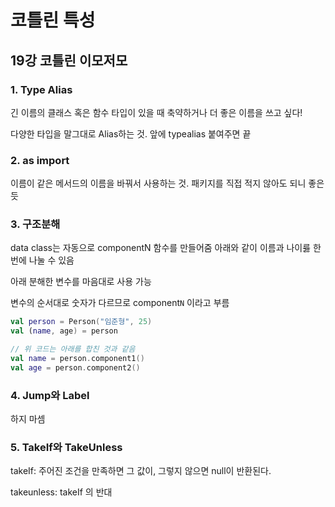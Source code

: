 # 코틀린 특성

## 19강 코틀린 이모저모

### 1. Type Alias
긴 이름의 클래스 혹은 함수 타입이 있을 때 축약하거나 더 좋은 이름을 쓰고 싶다!

다양한 타입을 말그대로 Alias하는 것. 앞에 typealias 붙여주면 끝

### 2. as import
이름이 같은 메서드의 이름을 바꿔서 사용하는 것. 패키지를 직접 적지 않아도 되니 좋은듯

### 3. 구조분해
data class는 자동으로 componentN 함수를 만들어줌
아래와 같이 이름과 나이릃 한 번에 나눌 수 있음

아래 분해한 변수를 마음대로 사용 가능

변수의 순서대로 숫자가 다르므로 component`N` 이라고 부름
```kotlin
val person = Person("임준형", 25)
val (name, age) = person

// 위 코드는 아래를 합친 것과 같음
val name = person.component1()
val age = person.component2()
```

### 4. Jump와 Label
하지 마셈

### 5. TakeIf와 TakeUnless

takeIf: 주어진 조건을 만족하면 그 값이, 그렇지 않으면 null이 반환된다.

takeunless: takeIf 의 반대

